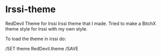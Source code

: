 # Irssi-theme
RedDevil Theme for Irssi
Irssi theme that I made. Tried to make a BitchX theme style for Irssi with my own style.

To load the theme in irssi do:

/SET theme RedDevil.theme
/SAVE
